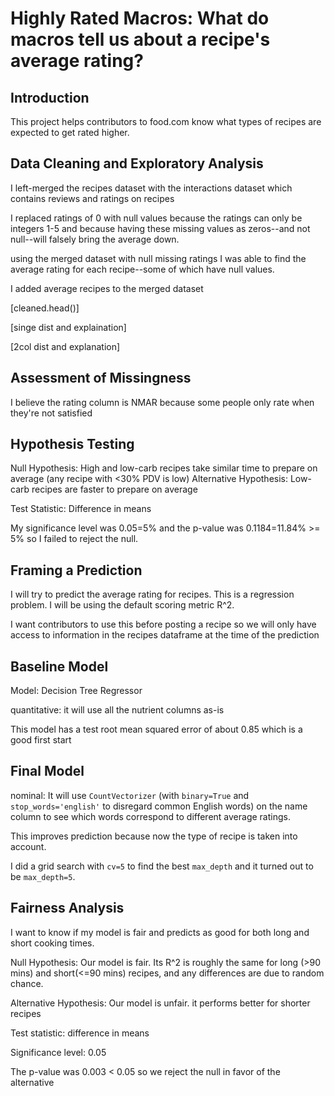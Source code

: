# Highly Rated Macros: What do macros tell us about a recipe's average rating?

## Introduction
This project helps contributors to food.com know what types of recipes are expected to get rated higher.
## Data Cleaning and Exploratory Analysis
I left-merged the recipes dataset with the interactions dataset which contains reviews and ratings on recipes

I replaced ratings of 0 with null values because the ratings can only be integers 1-5 and because having these missing values as zeros--and not null--will falsely bring the average down.

using the merged dataset with null missing ratings I was able to find the average rating for each recipe--some of which have null values.

I added average recipes to the merged dataset

[cleaned.head()]


[singe dist and explaination]

[2col dist and explanation]
## Assessment of Missingness
I believe the rating column is NMAR because some people only rate when they're not satisfied
## Hypothesis Testing
Null Hypothesis: High and low-carb recipes take similar time to prepare on average (any recipe with <30% PDV is low)
Alternative Hypothesis: Low-carb recipes are faster to prepare on average

Test Statistic: Difference in means

My significance level was 0.05=5% and the p-value was 0.1184=11.84% >= 5% so I failed to reject the null.
## Framing a Prediction
I will try to predict the average rating for recipes. This is a regression problem. I will be using the default scoring metric R^2.

I want contributors to use this before posting a recipe so we will only have access to information in the recipes dataframe at the time of the prediction
## Baseline Model
Model: Decision Tree Regressor

quantitative: it will use all the nutrient columns as-is

This model has a test root mean squared error of about 0.85 which is a good first start

## Final Model
nominal: It will use `CountVectorizer` (with `binary=True` and `stop_words='english'` to disregard common English words) on the name column to see which words correspond to different average ratings.

This improves prediction because now the type of recipe is taken into account.

I did a grid search with `cv=5` to find the best `max_depth` and it turned out to be `max_depth=5`.

## Fairness Analysis
I want to know if my model is fair and predicts as good for both long and short cooking times.

Null Hypothesis: Our model is fair. Its R^2 is roughly the same for long (>90 mins) and short(<=90 mins) recipes, and any differences are due to random chance.

Alternative Hypothesis: Our model is unfair. it performs better for shorter recipes

Test statistic: difference in means

Significance level: 0.05

The p-value was 0.003 < 0.05  so we reject the null in favor of the alternative
